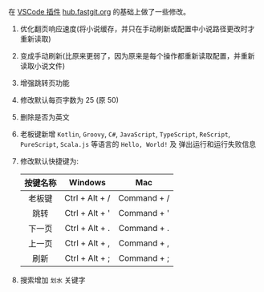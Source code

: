 
在 [VSCode 插件](https://github.com/cteamx/Thief-Book-VSCode) [hub.fastgit.org](https://hub.fastgit.org/cteamx/Thief-Book-VSCode)  的基础上做了一些修改。

1. 优化翻页响应速度(将小说缓存，并只在手动刷新或配置中小说路径更改时才重新读取)

2. 变成手动刷新(比原来更弱了，因为原来是每个操作都重新读取配置，并重新读取小说文件)

3. 增强跳转页功能

4. 修改默认每页字数为 25 (原 50)

5. 删除是否为英文

6. 老板键新增 `Kotlin`, `Groovy`, `C#`, `JavaScript`, `TypeScript`, `ReScript`, `PureScript`, `Scala.js` 等语言的 `Hello, World!` 及 弹出运行和运行失败信息

7. 修改默认快捷键为: 

	|按键名称| Windows | Mac |
	:-:|:-:|:-:
    |老板键 | Ctrl + Alt + / | Command + / |
	| 跳转 | Ctrl + Alt + ' | Command + ' |
	| 下一页 | Ctrl + Alt + . | Command + . |
	| 上一页 | Ctrl + Alt + , | Command + , |
	| 刷新 | Ctrl + Alt + ; | Command + ; |

8. 搜索增加 `划水` 关键字